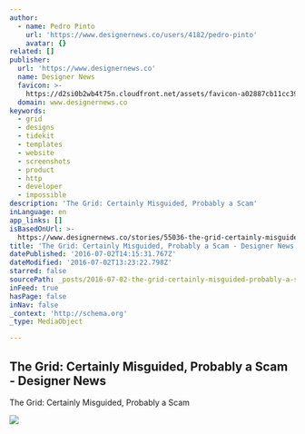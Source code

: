 ```yaml
---
author:
  - name: Pedro Pinto
    url: 'https://www.designernews.co/users/4182/pedro-pinto'
    avatar: {}
related: []
publisher:
  url: 'https://www.designernews.co'
  name: Designer News
  favicon: >-
    https://d2si0b2wb4t75n.cloudfront.net/assets/favicon-a02887cb11cc394c76beef623eeb2e4c.png
  domain: www.designernews.co
keywords:
  - grid
  - designs
  - tidekit
  - templates
  - website
  - screenshots
  - product
  - http
  - developer
  - impossible
description: 'The Grid: Certainly Misguided, Probably a Scam'
inLanguage: en
app_links: []
isBasedOnUrl: >-
  https://www.designernews.co/stories/55036-the-grid-certainly-misguided-probably-a-scam
title: 'The Grid: Certainly Misguided, Probably a Scam - Designer News'
datePublished: '2016-07-02T14:15:31.767Z'
dateModified: '2016-07-02T13:23:22.798Z'
starred: false
sourcePath: _posts/2016-07-02-the-grid-certainly-misguided-probably-a-scam-designer-ne.md
inFeed: true
hasPage: false
inNav: false
_context: 'http://schema.org'
_type: MediaObject

---
```

<article style=""><h1>The Grid: Certainly Misguided, Probably a Scam - Designer News</h1><p>The Grid: Certainly Misguided, Probably a Scam</p><img src="http://i.imgur.com/lKQoWT1.png" /></article>